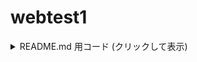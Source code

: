 # webtest1
<details> <summary>README.md 用コード (クリックして表示)</summary>

Markdown

# ITTO用 愛知県公立高校入試対策アプリ
framefile.html ・・・トップページ保管用ファイル（バックアップ用）  
katex ・・・ KaTeXを組み込むための設定ファイルフォルダ  
┣ hannya.png ・・・ 無双モードの背景画像  
┣ index.html ・・・トップページ  
　　┣ test1.html ・・・ 正負の数の計算（初級）3整数  
　　┣ test2.html ・・・ 正負の数の計算（上級）4整数  
　　┣ test3.html ・・・ 1次式の整理（初級）1変数  
　　┣ test4.html ・・・ 1次式の整理（中級）2変数  
　　┣ test5.html ・・・ 1次式の整理（上級）1変数, 分数係数  
　　┣ test6.html ・・・ 平方根の計算（初級）和と差のみ  
　　┣ test7.html ・・・ 平方根の計算（中級）四則演算  
　　┣ test8.html ・・・ 平方根の計算（上級）展開公式を含む

</details>
